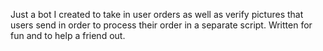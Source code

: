 Just a bot I created to take in user orders as well as verify pictures that users send in order to process their order in a separate script. 
Written for fun and to help a friend out.
